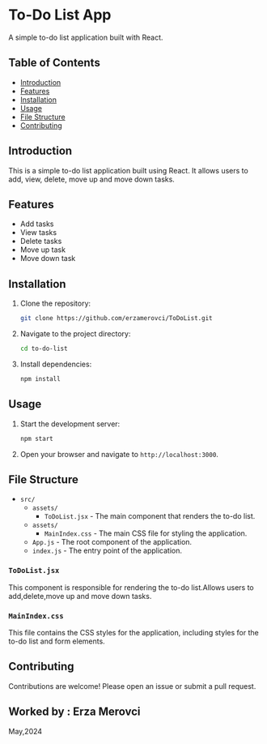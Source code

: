 
# To-Do List App

A simple to-do list application built with React.

## Table of Contents

- [Introduction](#introduction)
- [Features](#features)
- [Installation](#installation)
- [Usage](#usage)
- [File Structure](#file-structure)
- [Contributing](#contributing)


## Introduction

This is a simple to-do list application built using React. It allows users to add, view, delete, move up and move down tasks.

## Features

- Add tasks
- View tasks
- Delete tasks
- Move up task
- Move down task
## Installation

1. Clone the repository:
    ```bash
    git clone https://github.com/erzamerovci/ToDoList.git
    ```

2. Navigate to the project directory:
    ```bash
    cd to-do-list
    ```

3. Install dependencies:
    ```bash
    npm install
    ```

## Usage

1. Start the development server:
    ```bash
    npm start
    ```

2. Open your browser and navigate to `http://localhost:3000`.

## File Structure

- `src/`
  - `assets/`
    - `ToDoList.jsx` - The main component that renders the to-do list.
  - `assets/`
    - `MainIndex.css` - The main CSS file for styling the application.
  - `App.js` - The root component of the application.
  - `index.js` - The entry point of the application.

### `ToDoList.jsx`

This component is responsible for rendering the to-do list.Allows users to add,delete,move up and move down tasks.

### `MainIndex.css`

This file contains the CSS styles for the application, including styles for the to-do list and form elements.

## Contributing

Contributions are welcome! Please open an issue or submit a pull request.

 ## Worked by : Erza Merovci

 May,2024